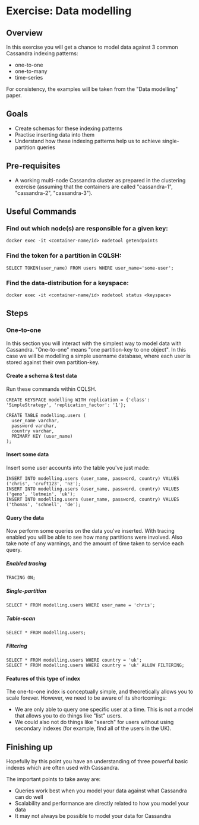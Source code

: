 ﻿Exercise: Data modelling
========================


Overview
--------
In this exercise you will get a chance to model data against 3 common Cassandra indexing patterns:
* one-to-one
* one-to-many
* time-series

For consistency, the examples will be taken from the "Data modelling" paper.


Goals
-----
* Create schemas for these indexing patterns
* Practise inserting data into them
* Understand how these indexing patterns help us to achieve single-partition queries


Pre-requisites
--------------
* A working multi-node Cassandra cluster as prepared in the clustering exercise (assuming that the containers are called "cassandra-1", "cassandra-2", "cassandra-3").


Useful Commands
---------------
### Find out which node(s) are responsible for a given key:

```docker exec -it <container-name/id> nodetool getendpoints```

### Find the token for a partition in CQLSH:

```SELECT TOKEN(user_name) FROM users WHERE user_name='some-user';```

### Find the data-distribution for a keyspace:

```docker exec -it <container-name/id> nodetool status <keyspace>```


Steps
-----


### One-to-one
In this section you will interact with the simplest way to model data with Cassandra. "One-to-one" means "one partition-key to one object". In this case we will be modelling a simple username database, where each user is stored against their own partition-key.


#### Create a schema & test data
Run these commands within CQLSH.

```
CREATE KEYSPACE modelling WITH replication = {'class': 'SimpleStrategy', 'replication_factor': '1'};

CREATE TABLE modelling.users (
  user_name varchar,
  password varchar,
  country varchar,
  PRIMARY KEY (user_name)
);
```


#### Insert some data
Insert some user accounts into the table you've just made:

```
INSERT INTO modelling.users (user_name, password, country) VALUES ('chris', 'cruft123', 'nz');
INSERT INTO modelling.users (user_name, password, country) VALUES ('geno', 'letmein', 'uk');
INSERT INTO modelling.users (user_name, password, country) VALUES ('thomas', 'schnell', 'de');
```


#### Query the data
Now perform some queries on the data you've inserted. With tracing enabled you will be able to see how many partitions were involved. Also take note of any warnings, and the amount of time taken to service each query.

##### Enabled tracing
```
TRACING ON;
```

##### Single-partition
```
SELECT * FROM modelling.users WHERE user_name = 'chris';
```

##### Table-scan
```
SELECT * FROM modelling.users;
```

##### Filtering
```
SELECT * FROM modelling.users WHERE country = 'uk';
SELECT * FROM modelling.users WHERE country = 'uk' ALLOW FILTERING;
```


#### Features of this type of index
The one-to-one index is conceptually simple, and theoretically allows you to scale forever. However, we need to be aware of its shortcomings:
* We are only able to query one specific user at a time. This is not a model that allows you to do things like "list" users.
* We could also not do things like "search" for users without using secondary indexes (for example, find all of the users in the UK).


Finishing up
------------
Hopefully by this point you have an understanding of three powerful basic indexes which are often used with Cassandra.


The important points to take away are:
* Queries work best when you model your data against what Cassandra can do well
* Scalability and performance are directly related to how you model your data
* It may not always be possible to model your data for Cassandra
